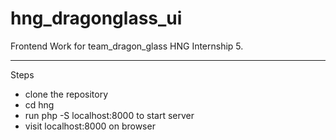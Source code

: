 # hng_dragonglass_ui
Frontend Work for team_dragon_glass HNG Internship 5.
***
Steps
* clone the repository
* cd hng
* run php -S localhost:8000 to start server
* visit localhost:8000 on browser 